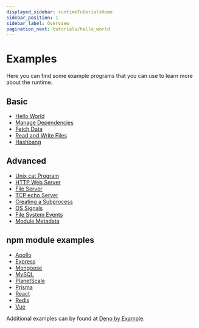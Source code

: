 ```yaml
---
displayed_sidebar: runtimeTutorialsHome
sidebar_position: 1
sidebar_label: Overview
pagination_next: tutorials/hello_world
---
```


# Examples

Here you can find some example programs that you can use to learn more about the
runtime.

## Basic

- [Hello World](./hello_world.md)
- [Manage Dependencies](./manage_dependencies.md)
- [Fetch Data](./fetch_data.md)
- [Read and Write Files](./read_write_files.md)
- [Hashbang](./hashbang.md)

## Advanced

- [Unix cat Program](./unix_cat.md)
- [HTTP Web Server](./http_server.md)
- [File Server](./file_server.md)
- [TCP echo Server](./tcp_echo.md)
- [Creating a Subprocess](./subprocess.md)
- [OS Signals](./os_signals.md)
- [File System Events](./file_system_events.md)
- [Module Metadata](./module_metadata.md)

## npm module examples

- [Apollo](./how_to_with_npm/apollo.md)
- [Express](./how_to_with_npm/express.md)
- [Mongoose](./how_to_with_npm/mongoose.md)
- [MySQL](./how_to_with_npm/mysql2.md)
- [PlanetScale](./how_to_with_npm/planetscale.md)
- [Prisma](./how_to_with_npm/prisma.md)
- [React](./how_to_with_npm/react.md)
- [Redis](./how_to_with_npm/redis.md)
- [Vue](./how_to_with_npm/vue.md)

Additional examples can by found at
[Deno by Example](https://examples.deno.land/).
